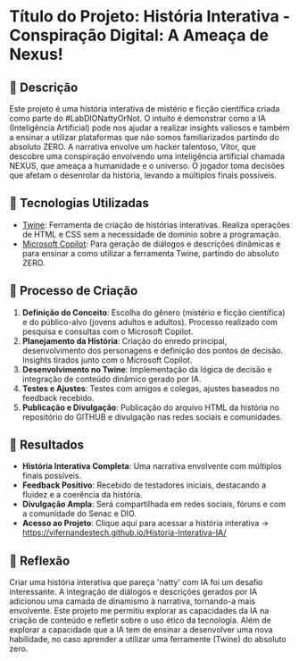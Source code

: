 # Título do Projeto: História Interativa - Conspiração Digital: A Ameaça de Nexus!

## 📒 Descrição
Este projeto é uma história interativa de mistério e ficção científica criada como parte do #LabDIONattyOrNot. O intuito é demonstrar como a IA (Inteligência Artificial) pode nos ajudar a realizar insights valiosos e também a ensinar a utilizar plataformas que não somos familiarizados partindo do absoluto ZERO. A narrativa envolve um hacker talentoso, Vitor, que descobre uma conspiração envolvendo uma inteligência artificial chamada NEXUS, que ameaça a humanidade e o universo. O jogador toma decisões que afetam o desenrolar da história, levando a múltiplos finais possíveis.

## 🤖 Tecnologias Utilizadas
- [Twine](https://twinery.org/): Ferramenta de criação de histórias interativas. Realiza operações de HTML e CSS sem a necessidade de domínio sobre a programação. 
- [Microsoft Copilot](https://copilot.microsoft.com/chats/z65mxwAb48wzB6WN9dgN6): Para geração de diálogos e descrições dinâmicas e para ensinar a como utilizar a ferramenta Twine, partindo do absoluto ZERO.

## 🧐 Processo de Criação
1. **Definição do Conceito**: Escolha do gênero (mistério e ficção científica) e do público-alvo (jovens adultos e adultos). Processo realizado com pesquisa e consultas com o Microsoft Copilot.
2. **Planejamento da História**: Criação do enredo principal, desenvolvimento dos personagens e definição dos pontos de decisão. Insights tirados junto com o Microsoft Copilot.
3. **Desenvolvimento no Twine**: Implementação da lógica de decisão e integração de conteúdo dinâmico gerado por IA.
4. **Testes e Ajustes**: Testes com amigos e colegas, ajustes baseados no feedback recebido.
5. **Publicação e Divulgação**: Publicação do arquivo HTML da história no repositório do GITHUB e divulgação nas redes sociais e comunidades.

## 🚀 Resultados
- **História Interativa Completa**: Uma narrativa envolvente com múltiplos finais possíveis.
- **Feedback Positivo**: Recebido de testadores iniciais, destacando a fluidez e a coerência da história.
- **Divulgação Ampla**: Será compartilhada em redes sociais, fóruns e com a comunidade do Senac e DIO.
- **Acesso ao Projeto**: Clique aqui para acessar a história interativa -> https://vifernandestech.github.io/Historia-Interativa-IA/
## 💭 Reflexão
Criar uma história interativa que pareça 'natty' com IA foi um desafio interessante. A integração de diálogos e descrições gerados por IA adicionou uma camada de dinamismo à narrativa, tornando-a mais envolvente. Este projeto me permitiu explorar as capacidades da IA na criação de conteúdo e refletir sobre o uso ético da tecnologia. Além de explorar a capacidade que a IA tem de ensinar a desenvolver uma nova habilidade, no caso aprender a utilizar uma ferramente (Twine) do absoluto zero.
